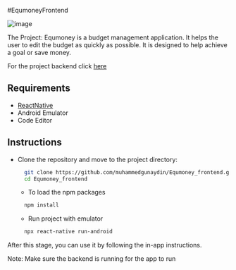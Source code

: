 #EqumoneyFrontend

![image](https://user-images.githubusercontent.com/79927591/183791617-1c1ab55f-9e77-4a2d-8dad-f1fed21eb0bc.png)

The Project: Equmoney is a budget management application. It helps the user to edit the budget as quickly as possible.
It is designed to help achieve a goal or save money.

For the project backend click [here](https://github.com/muhammedgunaydin/Equmoney_backend.git)

## Requirements
- [ReactNative](https://reactnative.dev/)
- Android Emulator
- Code Editor

## Instructions

- Clone the repository and move to the project directory:
  ```bash
    git clone https://github.com/muhammedgunaydin/Equmoney_frontend.git
    cd Equmoney_frontend
  ```
  
  - To load the npm packages
  ```bash
    npm install
  ```
  - Run project with emulator
  ```bash
    npx react-native run-android
  ```
   
After this stage, you can use it by following the in-app instructions.

Note: Make sure the backend is running for the app to run

  
